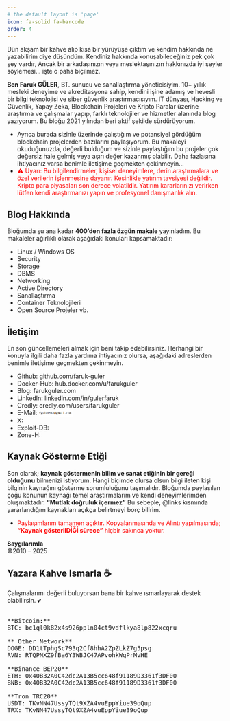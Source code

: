 ```yaml
---
# the default layout is 'page'
icon: fa-solid fa-barcode
order: 4
---
```

                    
Dün akşam bir kahve alıp kısa bir yürüyüşe çıktım ve kendim hakkında ne yazabilirim diye düşündüm. Kendiniz hakkında konuşabileceğiniz pek çok şey vardır, Ancak bir arkadaşınızın veya meslektaşınızın hakkınızda iyi şeyler söylemesi... 
işte o paha biçilmez.

**Ben Faruk GÜLER**, BT. sunucu ve sanallaştırma yöneticisiyim. 10+ yıllık mesleki deneyime ve akreditasyona sahip, kendini işine adamış ve hevesli bir bilgi teknolojisi ve siber güvenlik araştırmacısıyım. 
IT dünyası, Hacking ve Güvenlik, Yapay Zeka, Blockchain Projeleri ve Kripto Paralar üzerine araştırma ve çalışmalar yapıp, farklı teknolojiler ve hizmetler alanında blog yazıyorum. 
Bu bloğu 2021 yılından beri aktif şekilde sürdürüyorum. 
- Ayrıca burada sizinle üzerinde çalıştığım ve potansiyel gördüğüm blockchain projelerden bazılarını paylaşıyorum. 
Bu makaleyi okuduğunuzda, değerli bulduğum ve sizinle paylaştığım bu projeler çok değersiz hale gelmiş veya aşırı değer kazanmış olabilir. Daha fazlasına ihtiyacınız varsa benimle iletişime geçmekten çekinmeyin...
- <span style="color:red">⚠️ Uyarı: Bu bilgilendirmeler, kişisel deneyimlere, derin araştırmalara ve özel verilerin işlenmesine dayanır. Kesinlikle yatırım tavsiyesi değildir. Kripto para piyasaları son derece volatildir. Yatırım kararlarınızı verirken lütfen kendi araştırmanızı yapın ve profesyonel danışmanlık alın.</span> 


## Blog Hakkında

Bloğumda şu ana kadar **400’den fazla özgün makale** yayınladım. Bu makaleler ağırlıklı olarak aşağıdaki konuları kapsamaktadır:
- Linux / Windows OS
- Security
- Storage
- DBMS
- Networking
- Active Directory
- Sanallaştırma
- Container Teknolojileri
- Open Source Projeler vb.


## İletişim

En son güncellemeleri almak için beni takip edebilirsiniz. Herhangi bir konuyla ilgili daha fazla yardıma ihtiyacınız olursa, aşağıdaki adreslerden benimle iletişime geçmekten çekinmeyin.

- Github: github.com/faruk-guler
- Docker-Hub: hub.docker.com/u/farukguler
- Blog: farukguler.com
- LinkedIn: linkedin.com/in/gulerfaruk
- Credly: credly.com/users/farukguler
- E-Mail: <img src="/assets/img/mail-inf.png" alt="E-Mail" style="height:1.1em; vertical-align:middle;" />
- X:
- Exploit-DB:
- Zone-H:

## Kaynak Gösterme Etiği

Son olarak; **kaynak göstermenin bilim ve sanat etiğinin bir gereği olduğunu** bilmenizi istiyorum. Hangi biçimde olursa olsun bilgi ileten kişi bilginin kaynağını gösterme sorumluluğunu taşımalıdır. 
Bloğumda paylaşılan çoğu konunun kaynağı temel araştırmalarım ve kendi deneyimlerimden oluşmaktadır. 
**“Mutlak doğruluk içermez”** Bu sebeple, @links kısmında yararlandığım kaynakları açıkça belirtmeyi borç bilirim.
- <span style="color:red">Paylaşımlarım tamamen açıktır. Kopyalanmasında ve Alıntı yapılmasında; **“Kaynak gösterilDİĞİ sürece”** hiçbir sakınca yoktur.</span> 

**Saygılarımla**  
©2010 – 2025

## Yazara Kahve Ismarla ☕
Çalışmalarımı değerli buluyorsan bana bir kahve ısmarlayarak destek olabilirsin. 💕

<!-- wp:preformatted -->

<pre class="wp-block-preformatted">

**Bitcoin:** 
BTC: bc1ql0k82x4s926ppln04ct9vdflkya8lp822xcqru

** Other Network**  
DOGE: DD1tTphgSc793q2Cf8hhA2ZpZLkZ7g5psg
RVN: RTQPNXZ9fBa6Y3WBJC47APvohkWqPrMvHE

**Binance BEP20**
ETH: 0x40B32A0C42dc2A13B5cc648f91189D3361f3DF00
BNB: 0x40B32A0C42dc2A13B5cc648f91189D3361f3DF00

**Tron TRC20**
USDT: TKvNN47UssyTQt9XZA4vuEppYiue39oQup
TRX: TKvNN47UssyTQt9XZA4vuEppYiue39oQup

</pre>
<!-- /wp:preformatted -->
